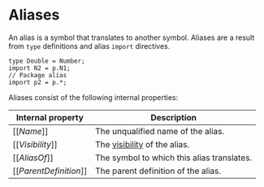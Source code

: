 # Aliases

An alias is a symbol that translates to another symbol. Aliases are a result from `type` definitions and alias `import` directives.

```
type Double = Number;
import N2 = p.N1;
// Package alias
import p2 = p.*;
```

Aliases consist of the following internal properties:

| Internal property | Description |
| ----------------- | ----------- |
| \[\[*Name*\]\] | The unqualified name of the alias. |
| \[\[*Visibility*\]\] | The [visibility](visibility.md) of the alias. |
| \[\[*AliasOf*\]\] | The symbol to which this alias translates. |
| \[\[*ParentDefinition*\]\] | The parent definition of the alias. |